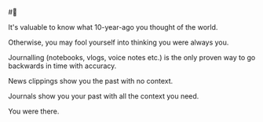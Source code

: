 #🌱

It's valuable to know what 10-year-ago you thought of the world.

Otherwise, you may fool yourself into thinking you were always you.

Journalling (notebooks, vlogs, voice notes etc.) is the only proven way to go backwards in time with accuracy.

News clippings show you the past with no context.

Journals show you your past with all the context you need. 

You were there.